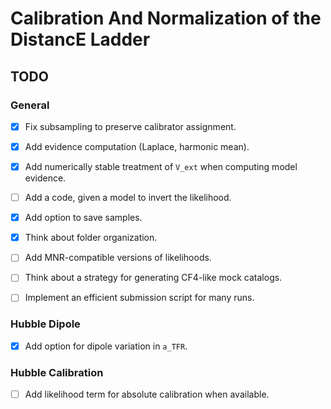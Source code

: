 # Calibration And Normalization of the DistancE Ladder


## TODO

### General
- [x] Fix subsampling to preserve calibrator assignment.
- [x] Add evidence computation (Laplace, harmonic mean).
- [x] Add numerically stable treatment of `V_ext` when computing model evidence.
- [ ] Add a code, given a model to invert the likelihood.
- [x] Add option to save samples.

- [x] Think about folder organization.
- [ ] Add MNR-compatible versions of likelihoods.
- [ ] Think about a strategy for generating CF4-like mock catalogs.
- [ ] Implement an efficient submission script for many runs.

### Hubble Dipole
- [x] Add option for dipole variation in `a_TFR`.

### Hubble Calibration
- [ ] Add likelihood term for absolute calibration when available.
